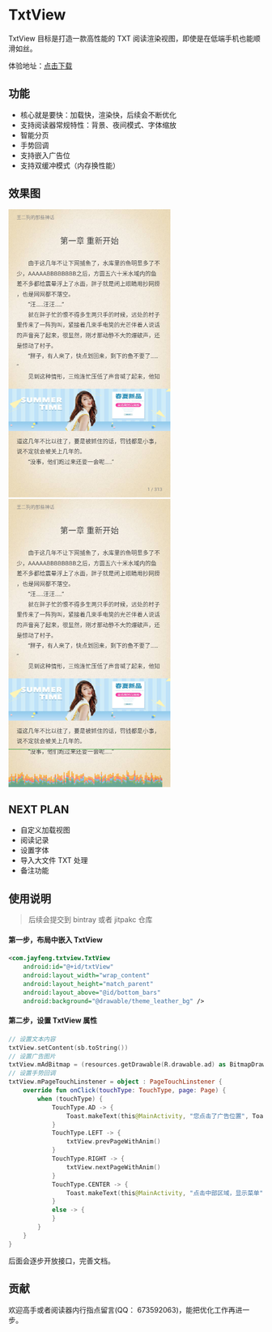 # TxtView

TxtView 目标是打造一款高性能的 TXT 阅读渲染视图，即使是在低端手机也能顺滑如丝。

体验地址：[点击下载](release/)


## 功能

- 核心就是要快：加载快，渲染快，后续会不断优化
- 支持阅读器常规特性：背景、夜间模式、字体缩放
- 智能分页
- 手势回调
- 支持嵌入广告位
- 支持双缓冲模式（内存换性能）


## 效果图

![Screenshot](art/screen-normal.png)
![Screenshot](art/screen-gpu.png)


## NEXT PLAN

- 自定义加载视图
- 阅读记录
- 设置字体
- 导入大文件 TXT 处理
- 备注功能

## 使用说明

> 后续会提交到 bintray 或者 jitpakc 仓库

#### 第一步，布局中嵌入 TxtView

```xml
<com.jayfeng.txtview.TxtView
    android:id="@+id/txtView"
    android:layout_width="wrap_content"
    android:layout_height="match_parent"
    android:layout_above="@id/bottom_bars"
    android:background="@drawable/theme_leather_bg" />
```

#### 第二步，设置 TxtView 属性

```kotlin
// 设置文本内容
txtView.setContent(sb.toString())
// 设置广告图片
txtView.mAdBitmap = (resources.getDrawable(R.drawable.ad) as BitmapDrawable).bitmap
// 设置手势回调
txtView.mPageTouchLinstener = object : PageTouchLinstener {
    override fun onClick(touchType: TouchType, page: Page) {
        when (touchType) {
            TouchType.AD -> {
                Toast.makeText(this@MainActivity, "您点击了广告位置", Toast.LENGTH_SHORT).show()
            }
            TouchType.LEFT -> {
                txtView.prevPageWithAnim()
            }
            TouchType.RIGHT -> {
                txtView.nextPageWithAnim()
            }
            TouchType.CENTER -> {
                Toast.makeText(this@MainActivity, "点击中部区域，显示菜单", Toast.LENGTH_SHORT).show()
            }
            else -> {
            }
        }
    }
}
```

后面会逐步开放接口，完善文档。

## 贡献

欢迎高手或者阅读器内行指点留言(QQ： 673592063)，能把优化工作再进一步。
